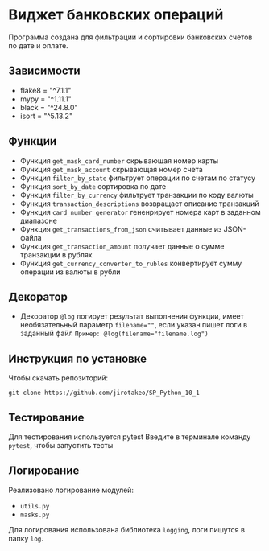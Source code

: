 # Виджет банковских операций
Программа создана для фильтрации и сортировки банковских счетов по дате и оплате.

## Зависимости
- flake8 = "^7.1.1"
- mypy = "^1.11.1"
- black = "^24.8.0"
- isort = "^5.13.2"

## Функции
- Функция `get_mask_card_number` скрывающая номер карты
- Функция `get_mask_account` скрывающая номер счета
- Функция `filter_by_state` фильтрует операции по счетам по статусу
- Функция `sort_by_date` сортировка по дате
- Функция `filter_by_currency` фильтрует транзакции по коду валюты
- Функция `transaction_descriptions` возвращает описание транзакций
- Функция `card_number_generator` гененрирует номера карт в заданном диапазоне
- Функция `get_transactions_from_json` считывает данные из JSON-файла
- Функция `get_transaction_amount` получает данные о сумме транзакции в рублях
- Функция `get_currency_converter_to_rubles` конвертирует сумму операции из валюты в рубли

## Декоратор
- Декоратор `@log` логирует результат выполнения функции, имеет необязательный параметр `filename=""`, если указан пишет логи в заданный файл `Пример: @log(filename="filename.log")` 

## Инструкция по установке
Чтобы скачать репозиторий:

`git clone https://github.com/jirotakeo/SP_Python_10_1`

## Тестирование
Для тестирования используется pytest
Введите в терминале команду `pytest`, чтобы запустить тесты

## Логирование
Реализовано логирование модулей:
- `utils.py`
- `masks.py`

Для логирования использована библиотека `logging`, логи пишутся в папку `log`.
